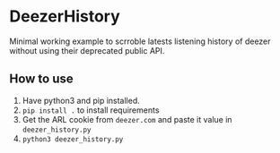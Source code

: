 # DeezerHistory

Minimal working example to scrroble latests listening history of deezer without using their deprecated public API.

## How to use

1. Have python3 and pip installed.
2. `pip install .` to install requirements
3. Get the ARL cookie from `deezer.com` and paste it value in `deezer_history.py`
4. `python3 deezer_history.py`
